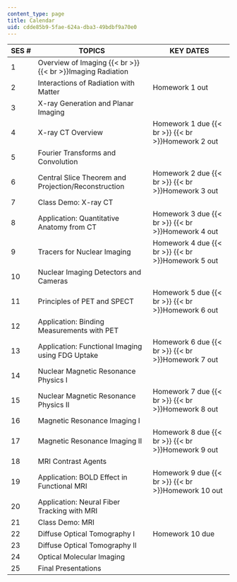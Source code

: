 ```yaml
---
content_type: page
title: Calendar
uid: cdde85b9-5fae-624a-dba3-49bdbf9a70e0
---
```


| SES # | TOPICS | KEY DATES |
| --- | --- | --- |
| 1 | Overview of Imaging  {{< br >}}  {{< br >}}Imaging Radiation |  |
| 2 | Interactions of Radiation with Matter | Homework 1 out |
| 3 | X-ray Generation and Planar Imaging |  |
| 4 | X-ray CT Overview | Homework 1 due  {{< br >}}  {{< br >}}Homework 2 out |
| 5 | Fourier Transforms and Convolution |  |
| 6 | Central Slice Theorem and Projection/Reconstruction | Homework 2 due  {{< br >}}  {{< br >}}Homework 3 out |
| 7 | Class Demo: X-ray CT |  |
| 8 | Application: Quantitative Anatomy from CT | Homework 3 due  {{< br >}}  {{< br >}}Homework 4 out |
| 9 | Tracers for Nuclear Imaging | Homework 4 due  {{< br >}}  {{< br >}}Homework 5 out |
| 10 | Nuclear Imaging Detectors and Cameras |  |
| 11 | Principles of PET and SPECT | Homework 5 due  {{< br >}}  {{< br >}}Homework 6 out |
| 12 | Application: Binding Measurements with PET |  |
| 13 | Application: Functional Imaging using FDG Uptake | Homework 6 due  {{< br >}}  {{< br >}}Homework 7 out |
| 14 | Nuclear Magnetic Resonance Physics I |  |
| 15 | Nuclear Magnetic Resonance Physics II | Homework 7 due  {{< br >}}  {{< br >}}Homework 8 out |
| 16 | Magnetic Resonance Imaging I |  |
| 17 | Magnetic Resonance Imaging II | Homework 8 due  {{< br >}}  {{< br >}}Homework 9 out |
| 18 | MRI Contrast Agents |  |
| 19 | Application: BOLD Effect in Functional MRI | Homework 9 due  {{< br >}}  {{< br >}}Homework 10 out |
| 20 | Application: Neural Fiber Tracking with MRI |  |
| 21 | Class Demo: MRI |  |
| 22 | Diffuse Optical Tomography I | Homework 10 due |
| 23 | Diffuse Optical Tomography II |  |
| 24 | Optical Molecular Imaging |  |
| 25 | Final Presentations |